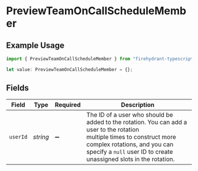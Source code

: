 # PreviewTeamOnCallScheduleMember

## Example Usage

```typescript
import { PreviewTeamOnCallScheduleMember } from "firehydrant-typescript-sdk/models/components";

let value: PreviewTeamOnCallScheduleMember = {};
```

## Fields

| Field                                                                                                                                                                                                                          | Type                                                                                                                                                                                                                           | Required                                                                                                                                                                                                                       | Description                                                                                                                                                                                                                    |
| ------------------------------------------------------------------------------------------------------------------------------------------------------------------------------------------------------------------------------ | ------------------------------------------------------------------------------------------------------------------------------------------------------------------------------------------------------------------------------ | ------------------------------------------------------------------------------------------------------------------------------------------------------------------------------------------------------------------------------ | ------------------------------------------------------------------------------------------------------------------------------------------------------------------------------------------------------------------------------ |
| `userId`                                                                                                                                                                                                                       | *string*                                                                                                                                                                                                                       | :heavy_minus_sign:                                                                                                                                                                                                             | The ID of a user who should be added to the rotation. You can add a user to the rotation<br/>multiple times to construct more complex rotations, and you can specify a `null` user ID to create<br/>unassigned slots in the rotation.<br/> |